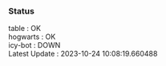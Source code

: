 ### Status


table : OK  
hogwarts : OK  
icy-bot : DOWN  
Latest Update : 2023-10-24 10:08:19.660488

